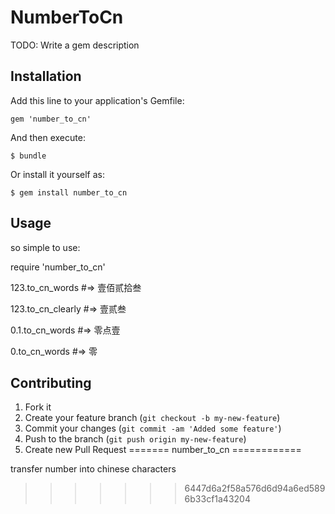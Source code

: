 # NumberToCn

TODO: Write a gem description

## Installation

Add this line to your application's Gemfile:

    gem 'number_to_cn'

And then execute:

    $ bundle

Or install it yourself as:

    $ gem install number_to_cn

## Usage

so simple to use:

require 'number_to_cn'

123.to_cn_words   #=> 壹佰贰拾叁

123.to_cn_clearly #=> 壹贰叁

0.1.to_cn_words   #=> 零点壹

0.to_cn_words     #=> 零

## Contributing

1. Fork it
2. Create your feature branch (`git checkout -b my-new-feature`)
3. Commit your changes (`git commit -am 'Added some feature'`)
4. Push to the branch (`git push origin my-new-feature`)
5. Create new Pull Request
=======
number_to_cn
============

transfer number into chinese characters
>>>>>>> 6447d6a2f58a576d6d94a6ed5896b33cf1a43204
